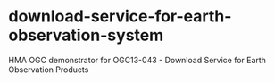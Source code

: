 # download-service-for-earth-observation-system
HMA OGC demonstrator for OGC13-043 - Download Service for Earth Observation Products
